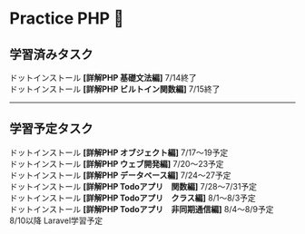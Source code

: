 # Practice PHP 🐘

## 学習済みタスク

ドットインストール **[詳解PHP 基礎文法編]** 7/14終了　<br>
ドットインストール **[詳解PHP ビルトイン関数編]** 7/15終了 <br>

***

## 学習予定タスク

ドットインストール **[詳解PHP オブジェクト編]** 7/17〜19予定 <br>
ドットインストール **[詳解PHP ウェブ開発編]** 7/20〜23予定 <br>
ドットインストール **[詳解PHP データベース編]** 7/24〜27予定 <br>
ドットインストール **[詳解PHP Todoアプリ　関数編]** 7/28〜7/31予定 <br>
ドットインストール **[詳解PHP Todoアプリ　クラス編]** 8/1〜8/3予定 <br>
ドットインストール **[詳解PHP Todoアプリ　非同期通信編]** 8/4〜8/9予定 <br>
8/10以降 Laravel学習予定 <br>
